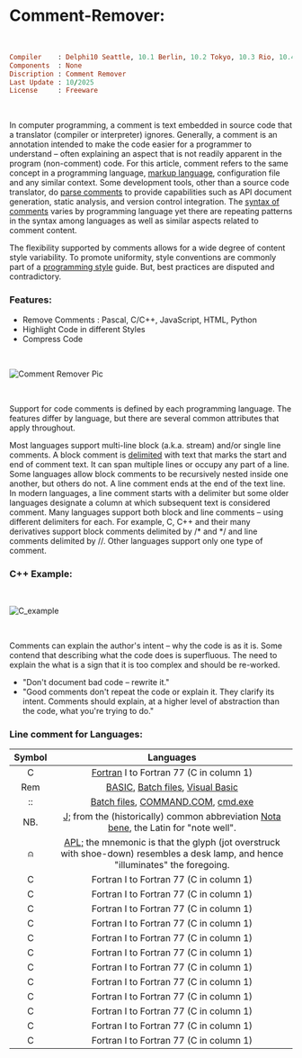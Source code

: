 # Comment-Remover:

</br>

```ruby
Compiler    : Delphi10 Seattle, 10.1 Berlin, 10.2 Tokyo, 10.3 Rio, 10.4 Sydney, 11 Alexandria, 12 Athens
Components  : None
Discription : Comment Remover
Last Update : 10/2025
License     : Freeware
```

</br>

In computer programming, a comment is text embedded in source code that a translator (compiler or interpreter) ignores. Generally, a comment is an annotation intended to make the code easier for a programmer to understand – often explaining an aspect that is not readily apparent in the program (non-comment) code. For this article, comment refers to the same concept in a programming language, [markup language](https://en.wikipedia.org/wiki/Markup_language), configuration file and any similar context. Some development tools, other than a source code translator, do [parse comments](https://en.wikipedia.org/wiki/Parsing) to provide capabilities such as API document generation, static analysis, and version control integration. The [syntax of comments](https://en.wikipedia.org/wiki/Comparison_of_programming_languages_(syntax)#Comments) varies by programming language yet there are repeating patterns in the syntax among languages as well as similar aspects related to comment content.

The flexibility supported by comments allows for a wide degree of content style variability. To promote uniformity, style conventions are commonly part of a [programming style](https://en.wikipedia.org/wiki/Programming_style) guide. But, best practices are disputed and contradictory.

### Features:
* Remove Comments : Pascal, C/C++, JavaScript, HTML, Python
* Highlight Code in different Styles
* Compress Code

</br>

![Comment Remover Pic](https://github.com/user-attachments/assets/41542dcc-e663-4434-8d20-e52cc3872123)

</br>

Support for code comments is defined by each programming language. The features differ by language, but there are several common attributes that apply throughout.

Most languages support multi-line block (a.k.a. stream) and/or single line comments. A block comment is [delimited](https://en.wikipedia.org/wiki/Delimiter#Bracket_delimiters) with text that marks the start and end of comment text. It can span multiple lines or occupy any part of a line. Some languages allow block comments to be recursively nested inside one another, but others do not. A line comment ends at the end of the text line. In modern languages, a line comment starts with a delimiter but some older languages designate a column at which subsequent text is considered comment. Many languages support both block and line comments – using different delimiters for each. For example, C, C++ and their many derivatives support block comments delimited by /* and */ and line comments delimited by //. Other languages support only one type of comment.

###  C++ Example:

</br>

![C_example](https://github.com/user-attachments/assets/391e5ddc-8b33-49dd-874c-8b7a54e0d80a)


</br>


Comments can explain the author's intent – why the code is as it is. Some contend that describing what the code does is superfluous. The need to explain the what is a sign that it is too complex and should be re-worked.

* "Don't document bad code – rewrite it."
* "Good comments don't repeat the code or explain it. They clarify its intent. Comments should explain, at a higher level of abstraction than the code, what you're trying to do."

### Line comment for Languages:

| Symbol | Languages | 
| :-----------: | :-----------: |
| C     | [Fortran](https://en.wikipedia.org/wiki/Fortran) I to Fortran 77 (C in column 1) |
| Rem   | [BASIC](https://en.wikipedia.org/wiki/BASIC), [Batch files](https://en.wikipedia.org/wiki/Batch_file), [Visual Basic](https://en.wikipedia.org/wiki/Visual_Basic) |
| ::    | [Batch files](https://en.wikipedia.org/wiki/Batch_file), [COMMAND.COM](https://en.wikipedia.org/wiki/COMMAND.COM), [cmd.exe](https://en.wikipedia.org/wiki/Cmd.exe) |
| NB.   | [J;](https://en.wikipedia.org/wiki/J_(programming_language)) from the (historically) common abbreviation [Nota bene](https://en.wikipedia.org/wiki/Nota_bene), the Latin for "note well". |
| ⍝     | [APL;](https://en.wikipedia.org/wiki/APL_(programming_language)) the mnemonic is that the glyph (jot overstruck with shoe-down) resembles a desk lamp, and hence "illuminates" the foregoing. |
| C     | Fortran I to Fortran 77 (C in column 1) |
| C     | Fortran I to Fortran 77 (C in column 1) |
| C     | Fortran I to Fortran 77 (C in column 1) |
| C     | Fortran I to Fortran 77 (C in column 1) |
| C     | Fortran I to Fortran 77 (C in column 1) |
| C     | Fortran I to Fortran 77 (C in column 1) |
| C     | Fortran I to Fortran 77 (C in column 1) |
| C     | Fortran I to Fortran 77 (C in column 1) |
| C     | Fortran I to Fortran 77 (C in column 1) |
| C     | Fortran I to Fortran 77 (C in column 1) |
| C     | Fortran I to Fortran 77 (C in column 1) |
| C     | Fortran I to Fortran 77 (C in column 1) |



